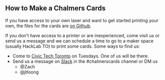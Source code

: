 ## How to Make a Chalmers Cards

If you have access to your own laser and want to get started printing your own, the files for the cards are [on Github](https://github.com/misterchalmers/ChalmersCards).

If you don't have access to a printer or are inexperienced, come visit us or send us a message and we can schedule a time to go to a maker space (usually HackLab TO) to print some cards.  Some ways to find us:

* Come to [Civic Tech Toronto](http://civictech.ca/) on Tuesdays. One of us will be there.
* Send us a message on [Slack](https://civictechto.slack.com/messages) in the #chalmerscards channel or DM us
    * @Zach
    * @jtloong
